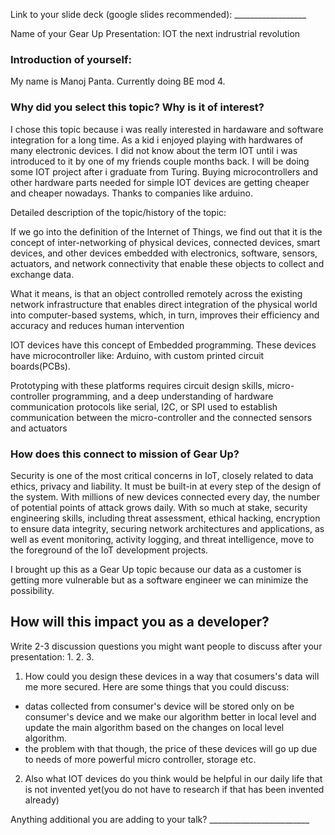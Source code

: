 Link to your slide deck (google slides recommended): __________________

Name of your Gear Up Presentation: IOT the next indrustrial revolution  

### Introduction of yourself:

My name is Manoj Panta. Currently doing BE mod 4.

### Why did you select this topic? Why is it of interest?

I chose this topic because i was really interested in hardaware and software integration
for a long time. As a kid i enjoyed playing with hardwares of many electronic devices. I did not know about
the term IOT until i was introduced to it by one of my friends couple months back. I will be doing some IOT project after i graduate from Turing. Buying microcontrollers and other hardware parts needed for simple IOT devices are getting cheaper and cheaper nowadays. Thanks to companies like arduino.

Detailed description of the topic/history of the topic:

If we go into the definition of the Internet of Things, we find out that it is the concept of inter-networking of physical devices, connected devices, smart devices, and other devices embedded with electronics, software, sensors, actuators, and network connectivity that enable these objects to collect and exchange data.

What it means, is that an object  controlled remotely across the existing network infrastructure that enables direct integration of the physical world into computer-based systems, which, in turn, improves their efficiency and accuracy and reduces human intervention

IOT devices have this concept of Embedded programming. These  devices have microcontroller like: Arduino, with custom printed circuit boards(PCBs).

Prototyping with these platforms requires circuit design skills, micro-controller programming, and a deep understanding of hardware communication protocols like serial, I2C, or SPI used to establish communication between the micro-controller and the connected sensors and actuators

### How does this connect to mission of Gear Up?

Security is one of the most critical concerns in IoT, closely related to data ethics, privacy and liability. It must be built-in at every step of the design of the system. With millions of new devices connected every day, the number of potential points of attack grows daily. With so much at stake, security engineering skills, including threat assessment, ethical hacking, encryption to ensure data integrity, securing network architectures and applications, as well as event monitoring, activity logging, and threat intelligence, move to the foreground of the IoT development projects.


I brought up this  as a Gear Up topic because our data as a customer is getting more
vulnerable but as a software engineer we can minimize the possibility.

## How will this impact you as a developer?
Write 2-3 discussion questions you might want people to discuss after your presentation: 1. 2. 3.

1. How could you design these devices in a way that cosumers's data will me more secured.
Here are some things that you could discuss:
- datas collected from consumer's device will be stored only on be  consumer's device
and we make our algorithm better in local level and update the main algorithm based on
the changes on local level algorithm.
- the problem with that though, the price of these devices will go up due to needs of
more powerful micro controller, storage etc.

2. Also what IOT devices do you think would be helpful in our daily life that is not
invented yet(you do not have to research if that has been invented already)




Anything additional you are adding to your talk? _________________________
